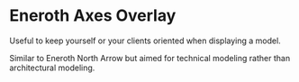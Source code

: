 # Eneroth Axes Overlay

Useful to keep yourself or your clients oriented when displaying a model.

Similar to Eneroth North Arrow but aimed for technical modeling rather than
architectural modeling.
